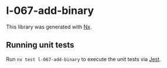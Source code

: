 # l-067-add-binary

This library was generated with [Nx](https://nx.dev).

## Running unit tests

Run `nx test l-067-add-binary` to execute the unit tests via [Jest](https://jestjs.io).
